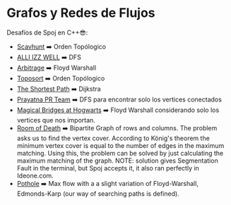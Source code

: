 # Grafos y Redes de Flujos 

Desafíos de Spoj en C++:sunglasses::

- [Scavhunt](http://www.spoj.com/problems/SCAVHUNT/) :arrow_right: Orden Topólogico
- [ALLI IZZ WELL](http://www.spoj.com/problems/ALLIZWEL/) :arrow_right: DFS
- [Arbitrage](http://www.spoj.com/problems/ARBITRAG/) :arrow_right: Floyd Warshall
- [Toposort](http://www.spoj.com/problems/TOPOSORT/) :arrow_right: Orden Topólogico
- [The Shortest Path](http://www.spoj.com/problems/SHPATH/) :arrow_right: Dijkstra
- [Prayatna PR Team](http://www.spoj.com/problems/CAM5/) :arrow_right: DFS para encontrar solo los vertices conectados
- [Magical Bridges at Hogwarts](http://www.spoj.com/problems/AMR11F/) :arrow_right: Floyd Warshall considerando solo los vertices que nos importan.
- [Room of Death](http://www.spoj.com/problems/QUEST4/) :arrow_right: Bipartite Graph of rows and columns. The problem asks us to find the vertex cover. According to König's theorem the minimum vertex cover is equal to the number of edges in the maximum matching. Using this, the problem can be solved by just calculating the maximum matching of the graph.
NOTE: solution gives Segmentation Fault in the terminal, but Spoj accepts it, it also ran perfectly in Ideone.com.
- [Pothole](http://www.spoj.com/problems/POTHOLE/) :arrow_right: Max flow with a a slight variation of Floyd-Warshall, Edmonds-Karp (our way of searching paths is defined).

